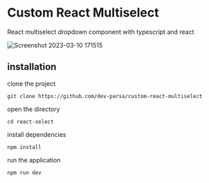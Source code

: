 # Custom React Multiselect

React multiselect dropdown component with typescript and react

![Screenshot 2023-03-10 171515](https://user-images.githubusercontent.com/105069707/224336449-1a1307f7-6918-4080-a3fc-a77c0e78acfa.png)

## installation

clone the project
```
git clone https://github.com/dev-parsa/custom-react-multiselect
```
open the directory
```
cd react-select
```
install dependencies
```
npm install
```
run the application 
```
npm run dev
```
